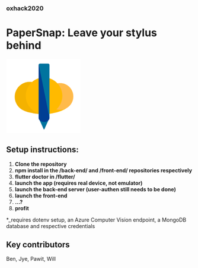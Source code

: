 ### oxhack2020
# PaperSnap: Leave your stylus behind

<img src="https://github.com/PawitKoch/oxhack2020/blob/main/flutter/assets/snap-logo.png" width="200" height="200">

## Setup instructions:
1. **Clone the repository**
2. **npm install in the /back-end/ and /front-end/ repositories respectively**
3. **flutter doctor in /flutter/**
4. **launch the app (requires real device, not emulator)**
5. **launch the back-end server (user-authen still needs to be done)** 
6. **launch the front-end**
7. **...?**
8. **profit**

*_requires dotenv setup, an Azure Computer Vision endpoint, a MongoDB database and respective credentials

## Key contributors

Ben, Jye, Pawit, Will
